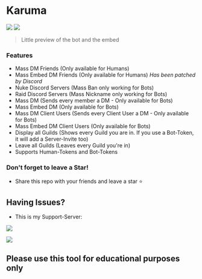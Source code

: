 # Karuma

![](karma.png)
![](.)
> Little preview of the bot and the embed
                



### Features

- Mass DM Friends (Only available for Humans)
- Mass Embed DM Friends (Only available for Humans) *Has been patched by Discord*
- Nuke Discord Servers (Mass Ban only working for Bots)
- Raid Discord Servers (Mass Nickname only working for Bots)
- Mass DM (Sends every member a DM - Only available for Bots)
- Mass Embed DM (Only available for Bots)
- Mass DM Client Users (Sends every Client User a DM - Only available for Bots)
- Mass Embed DM Client Users (Only available for Bots)
- Display all Guilds (Shows every Guild you are in. If you use a Bot-Token, it will add a Server-Invite too)
- Leave all Guilds (Leaves every Guild you're in)
- Supports Human-Tokens and Bot-Tokens

### Don't forget to leave a Star!

- Share this repo with your friends and leave a star ⭐️

## Having Issues?
- This is my Support-Server:
 
<a href = "https://guilded.gg/ItzmeKen-Realm"><img src="https://img.icons8.com/fluency/48/000000/guilded.png"/></a>

<a href = "https://discord.gg/a3EjDW2Uu3"><img src="https://img.icons8.com/fluency/344/discord-logo.png"/></a>

## Please use this tool for educational purposes only

